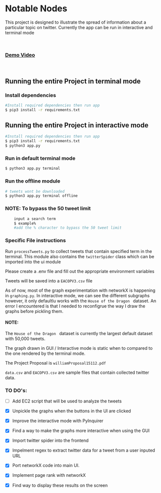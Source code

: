 # Notable Nodes

This project is designed to illustrate the spread of information about a particular topic on twitter. Currently the app can be run in interactive and terminal mode

<br>

### [Demo Video](https://youtu.be/HOZIlo2YQ34)

<br>

## Running the entire Project in terminal mode

### Install dependencies

```bash
#Install required dependencies then run app
$ pip3 install -r requirements.txt
```

## Running the entire Project in interactive mode

```bash
#Install required dependencies then run app
$ pip3 install -r requirements.txt
$ python3 app.py
```

### Run in default terminal mode

```bash
$ python3 app.py terminal

```

### Run the offline module

```bash
# tweets wont be downloaded
$ python3 app.py terminal offline
```

### NOTE: To bypass the 50 tweet limit

```bash
    input a search term
    $ example%
    #add the % character to bypass the 50 tweet limit

```

### Specific File instructions

Run `processTweets.py` to collect tweets that contain specified term in the terminal. This module also contains the `twitterSpider` class which can be imported into the ui module

Please create a .env file and fill out the appropriate environment variables

Tweets will be saved into a `EACOPV3.csv` file

As of now, most of the graph experimentation with networkX is happening in `graphing.py`. In interactive mode, we can see the different subgraphs however, it only defaultlu works with the `House of the Dragon ` dataset. An error I encountered is that I needed to reconfigrue the way I draw the graphs before pickling them.

#### NOTE:

The `House of the Dragon ` dataset is currently the largest default dataset with 50,000 tweets.

The graph drawn in GUI / Interactive mode is static when to compared to the one rendered by the terminal mode.

The Project Proposal is `williamProposal15112.pdf`

`data.csv` and `EACOPV3.csv` are sample files that contain collected twitter data.

### TO DO's:

- [ ] Add EC2 script that will be used to analyze the tweets

- [x] Unpickle the graphs when the buttons in the UI are clicked
- [x] Improve the interactive mode with PyInquirer
- [x] Find a way to make the graphs more interactive when using the GUI
- [x] Import twitter spider into the frontend
- [x] Impelment regex to extract twitter data for a tweet from a user inputed URL
- [x] Port networkX code into main UI.
- [x] Implement page rank with networkX
- [x] Find way to display these results on the screen
